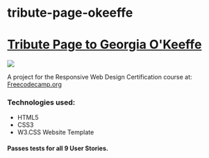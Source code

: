 # tribute-page-okeeffe
<h1><a href="https://labmandala.github.io/tribute-page-okeeffe/"><strong>Tribute Page to Georgia O'Keeffe</strong></a></h1>
<img src=“https://raw.githubusercontent.com/labmandala/tribute-page-okeeffe/main/okeeffe.jpg”/>
<p>A project for the Responsive Web Design Certification course at: <a href="https://www.freecodecamp.org" target="_blank">Freecodecamp.org </a></p>
<h3>Technologies used: </h3>
<ul>
  <li>HTML5</li>
  <li>CSS3</li>
  <li>W3.CSS Website Template</li>
</ul>

<h4>Passes tests for all 9 User Stories.</h4>

